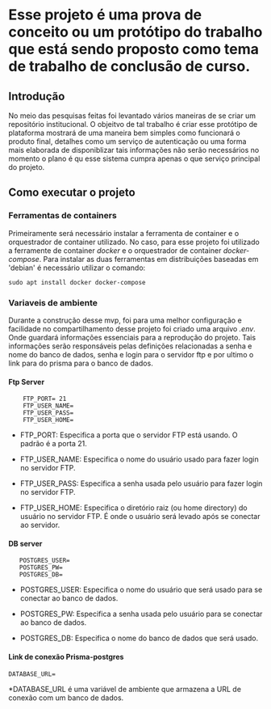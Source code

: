 # Esse projeto é uma prova de conceito ou um protótipo do trabalho que está sendo proposto como tema de trabalho de conclusão de curso.

## Introdução
No meio das pesquisas feitas foi levantado vários maneiras de se criar um repositório institucional. O objeitvo de tal trabalho é criar esse protótipo de plataforma mostrará de uma maneira bem simples como funcionará o produto final, detalhes como um serviço de autenticação ou uma forma mais elaborada de disponiblizar tais informações não serão necessários no momento o plano é qu esse sistema cumpra apenas o que serviço principal do projeto.

## Como executar o projeto
 ### Ferramentas de containers
Primeiramente será necessário instalar a ferramenta de container e o orquestrador de container utilizado. No caso, para esse projeto foi utilizado a ferramente de container *docker* e o orquestrador de container *docker-compose*. Para instalar as duas ferramentas em distribuições baseadas em 'debian' é necessário utilizar o comando:
~~~
sudo apt install docker docker-compose
~~~
 ### Variaveis de ambiente
 Durante a construção desse mvp, foi para uma melhor configuração e facilidade no compartilhamento desse projeto foi criado uma arquivo *.env*. Onde guardará informações essenciais para a reprodução do projeto. Tais informações serão responsáveis pelas definições relacionadas a senha e nome do banco de dados, senha e login para o servidor ftp e por ultimo o link para do prisma para o banco de dados.

#### Ftp Server
~~~
    FTP_PORT= 21
    FTP_USER_NAME=
    FTP_USER_PASS=
    FTP_USER_HOME=
~~~
* FTP_PORT: Especifica a porta que o servidor FTP está usando. O padrão é a porta 21.

* FTP_USER_NAME: Especifica o nome do usuário usado para fazer login no servidor FTP.

* FTP_USER_PASS: Especifica a senha usada pelo usuário para fazer login no servidor FTP.

* FTP_USER_HOME: Especifica o diretório raiz (ou home directory) do usuário no servidor FTP. É onde o usuário será levado após se conectar ao servidor.

#### DB server
 ~~~
    POSTGRES_USER=
    POSTGRES_PW=
    POSTGRES_DB=
 ~~~
* POSTGRES_USER: Especifica o nome do usuário que será usado para se conectar ao banco de dados.

* POSTGRES_PW: Especifica a senha usada pelo usuário para se conectar ao banco de dados.

* POSTGRES_DB: Especifica o nome do banco de dados que será usado.


#### Link de conexão Prisma-postgres
~~~
DATABASE_URL=
~~~
*DATABASE_URL é uma variável de ambiente que armazena a URL de conexão com um banco de dados.




<!-- ### Formulário de upload

Tipos de dados que são necessáiros, no primeiro momento é um repositório apenas para trabalhos de conclusão de curso.

Tipo do documento: Monografias de TCC

Titulo
Integrantes
Data da defesa
Doc - PDF


# Anotações


Será necessário criar 3 serviços principais. Um servio web que será a apicação, o serviço de persistencia dos dados e um servidor de arquivos que ficará disponibel somente para a aplicação web, tal servidor armazenará os documentos PDFs e irá disponibilizar o caminho para a recuperação dos msms.

O esboço da rede será assim

rede ftp-server:
    Ficará encarregado de ser a ligação do servidor com a aplicação e irá mandar os documentos e tudo mais.

rede bd-server:
    Ficará encarregada da persistencia dos dados e irá salvar o caminho para download dos PDFs.

No final somente a aplicação web poderá visualizar e interagir com as outras redes e servidores.





link bd: DATABASE_URL="postgresql://aluno:abc123@postgress_container:5432/mydb?schema=public" -->